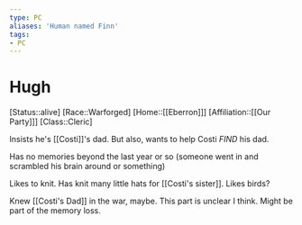 ```yaml
---
type: PC
aliases: 'Human named Finn'
tags:
- PC
---
```


# Hugh
[Status::alive]
[Race::Warforged]
[Home::[[Eberron]]]
[Affiliation::[[Our Party]]]
[Class::Cleric]

Insists he's [[Costi]]'s dad. But also, wants to help Costi *FIND* his dad.

Has no memories beyond the last year or so (someone went in and scrambled his brain around or something)

Likes to knit. Has knit many little hats for [[Costi's sister]]. Likes birds?

Knew [[Costi's Dad]] in the war, maybe. This part is unclear I think. Might be part of the memory loss.